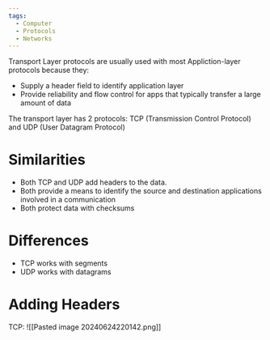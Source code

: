 ```yaml
---
tags:
  - Computer
  - Protocols
  - Networks
---
```

Transport Layer protocols are usually used with most Appliction-layer protocols because they:
- Supply a header field to identify application layer
- Provide reliability and flow control for apps that typically transfer a large amount of data

The transport layer has 2 protocols:
TCP (Transmission Control Protocol) and UDP (User Datagram Protocol)

# Similarities
- Both TCP and UDP add headers to the data.
- Both provide a means to identify the source and destination applications involved in a communication
- Both protect data with checksums

# Differences
- TCP works with segments
- UDP works with datagrams

# Adding Headers


TCP:
![[Pasted image 20240624220142.png]]

